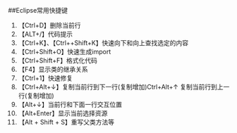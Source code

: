 ##Eclipse常用快捷键

1. 【Ctrl+D】删除当前行
2. 【ALT+/】代码提示
3. 【Ctrl+K】、【Ctrl++Shift+K】快速向下和向上查找选定的内容
4. 【Ctrl+Shift+O】快速生成import
5. 【Ctrl+Shift+F】格式化代码
6. 【F4】显示类的继承关系
7. 【Ctrl+1】快速修复
8. 【Ctrl+Alt+↓】复制当前行到下一行(复制增加)Ctrl+Alt+↑ 复制当前行到上一行(复制增加)
9. 【Alt+↓】当前行和下面一行交互位置
10. 【Alt+Enter】显示当前选择资源
11. 【Alt + Shift + S】重写父类方法等